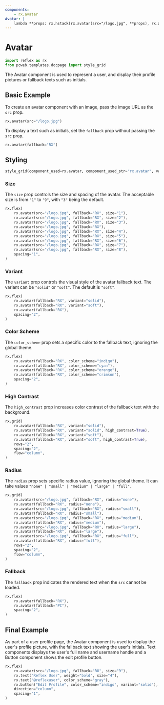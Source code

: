 ```yaml
---
components:
    - rx.avatar
Avatar: |
    lambda **props: rx.hstack(rx.avatar(src="/logo.jpg", **props), rx.avatar(fallback="RX", **props), spacing="3")
---
```

# Avatar

```python exec
import reflex as rx
from pcweb.templates.docpage import style_grid
```

The Avatar component is used to represent a user, and display their profile pictures or fallback texts such as initials.

## Basic Example

To create an avatar component with an image, pass the image URL as the `src` prop.

```python demo
rx.avatar(src="/logo.jpg")
```

To display a text such as initials, set the `fallback` prop without passing the `src` prop.

```python demo
rx.avatar(fallback="RX")
```

## Styling

```python eval
style_grid(component_used=rx.avatar, component_used_str="rx.avatar", variants=["solid", "soft"], fallback="RX")
```

### Size

The `size` prop controls the size and spacing of the avatar. The acceptable size is from `"1"` to `"9"`, with `"3"` being the default.

```python demo
rx.flex(
    rx.avatar(src="/logo.jpg", fallback="RX", size="1"),
    rx.avatar(src="/logo.jpg", fallback="RX", size="2"),
    rx.avatar(src="/logo.jpg", fallback="RX", size="3"),
    rx.avatar(src="/logo.jpg", fallback="RX"),
    rx.avatar(src="/logo.jpg", fallback="RX", size="4"),
    rx.avatar(src="/logo.jpg", fallback="RX", size="5"),
    rx.avatar(src="/logo.jpg", fallback="RX", size="6"),
    rx.avatar(src="/logo.jpg", fallback="RX", size="7"),
    rx.avatar(src="/logo.jpg", fallback="RX", size="8"),
    spacing="1",
)
```

### Variant

The `variant` prop controls the visual style of the avatar fallback text. The variant can be `"solid"` or `"soft"`. The default is `"soft"`.

```python demo
rx.flex(
    rx.avatar(fallback="RX", variant="solid"),
    rx.avatar(fallback="RX", variant="soft"),
    rx.avatar(fallback="RX"),
    spacing="2",
)
```

### Color Scheme

The `color_scheme` prop sets a specific color to the fallback text, ignoring the global theme.

```python demo
rx.flex(
    rx.avatar(fallback="RX", color_scheme="indigo"),
    rx.avatar(fallback="RX", color_scheme="cyan"),
    rx.avatar(fallback="RX", color_scheme="orange"),
    rx.avatar(fallback="RX", color_scheme="crimson"),
    spacing="2",
)
```

### High Contrast

The `high_contrast` prop increases color contrast of the fallback text with the background.

```python demo
rx.grid(
    rx.avatar(fallback="RX", variant="solid"),
    rx.avatar(fallback="RX", variant="solid", high_contrast=True),
    rx.avatar(fallback="RX", variant="soft"),
    rx.avatar(fallback="RX", variant="soft", high_contrast=True),
    rows="2",
    spacing="2",
    flow="column",
)
```

### Radius

The `radius` prop sets specific radius value, ignoring the global theme. It can take values `"none" | "small" | "medium" | "large" | "full"`.

```python demo
rx.grid(
    rx.avatar(src="/logo.jpg", fallback="RX", radius="none"),
    rx.avatar(fallback="RX", radius="none"),
    rx.avatar(src="/logo.jpg", fallback="RX", radius="small"),
    rx.avatar(fallback="RX", radius="small"),
    rx.avatar(src="/logo.jpg", fallback="RX", radius="medium"),
    rx.avatar(fallback="RX", radius="medium"),
    rx.avatar(src="/logo.jpg", fallback="RX", radius="large"),
    rx.avatar(fallback="RX", radius="large"),
    rx.avatar(src="/logo.jpg", fallback="RX", radius="full"),
    rx.avatar(fallback="RX", radius="full"),
    rows="2",
    spacing="2",
    flow="column",
)
```

### Fallback

The `fallback` prop indicates the rendered text when the `src` cannot be loaded.

```python demo
rx.flex(
    rx.avatar(fallback="RX"),
    rx.avatar(fallback="PC"),
    spacing="2",
)
```

## Final Example

As part of a user profile page, the Avatar component is used to display the user's profile picture, with the fallback text showing the user's initials. Text components displays the user's full name and username handle and a Button component shows the edit profile button.

```python demo
rx.flex(
    rx.avatar(src="/logo.jpg", fallback="RU", size="9"),
    rx.text("Reflex User", weight="bold", size="4"),
    rx.text("@reflexuser", color_scheme="gray"),
    rx.button("Edit Profile", color_scheme="indigo", variant="solid"),
    direction="column",
    spacing="1",
)
```
